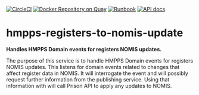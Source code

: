 [![CircleCI](https://circleci.com/gh/ministryofjustice/hmpps-registers-to-nomis-update/tree/main.svg?style=svg)](https://circleci.com/gh/ministryofjustice/hmpps-registers-to-nomis-update)
[![Docker Repository on Quay](https://quay.io/repository/hmpps/hmpps-registers-to-nomis-update/status "Docker Repository on Quay")](https://quay.io/repository/hmpps/hmpps-registers-to-nomis-update)
[![Runbook](https://img.shields.io/badge/runbook-view-172B4D.svg?logo=confluence)](https://dsdmoj.atlassian.net/wiki/spaces/NOM/pages/1739325587/DPS+Runbook)
[![API docs](https://img.shields.io/badge/API_docs_-view-85EA2D.svg?logo=swagger)](https://registers-to-nomis-update-dev.hmpps.service.justice.gov.uk/swagger-ui.html)

# hmpps-registers-to-nomis-update

**Handles HMPPS Domain events for registers NOMIS updates.**

The purpose of this service is to handle HMPPS Domain events for registers NOMIS updates. This listens for domain events related to changes that affect register data in NOMIS.
It will interrogate the event and will possibly request further information from the publishing service. Using that information with will call Prison API to apply any updates to NOMIS. 
